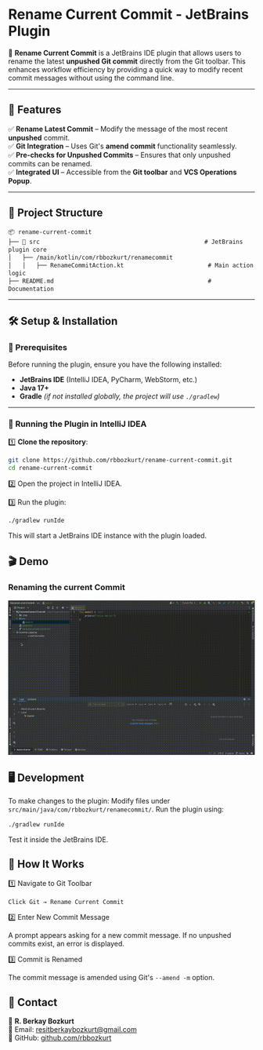 # Rename Current Commit - JetBrains Plugin

🚀 **Rename Current Commit** is a JetBrains IDE plugin that allows users to rename the latest **unpushed Git commit** directly from the Git toolbar. This enhances workflow efficiency by providing a quick way to modify recent commit messages without using the command line.

---

## **📌 Features**

✅ **Rename Latest Commit** – Modify the message of the most recent **unpushed** commit.  
✅ **Git Integration** – Uses Git's **amend commit** functionality seamlessly.  
✅ **Pre-checks for Unpushed Commits** – Ensures that only unpushed commits can be renamed.  
✅ **Integrated UI** – Accessible from the **Git toolbar** and **VCS Operations Popup**.

---

## **📂 Project Structure**
```
📦 rename-current-commit
├── 📂 src                                               # JetBrains plugin core 
│   ├── /main/kotlin/com/rbbozkurt/renamecommit 
│   │   ├── RenameCommitAction.kt                        # Main action logic 
├── README.md                                            # Documentation
```

---

## 🛠️ Setup & Installation

### 🔴 Prerequisites

Before running the plugin, ensure you have the following installed:
- **JetBrains IDE** (IntelliJ IDEA, PyCharm, WebStorm, etc.)
- **Java 17+**
- **Gradle** *(if not installed globally, the project will use `./gradlew`)*

---

### **🚀 Running the Plugin in IntelliJ IDEA**

1️⃣ **Clone the repository**:
```bash
git clone https://github.com/rbbozkurt/rename-current-commit.git
cd rename-current-commit
```
2️⃣ Open the project in IntelliJ IDEA.

3️⃣ Run the plugin:
```bash
./gradlew runIde
```

This will start a JetBrains IDE instance with the plugin loaded.
## 🎬 Demo
### Renaming the current Commit
![Rename current commit](assets/rename_current_commit_demo.gif)



## 🖥️ Development

To make changes to the plugin:
Modify files under `src/main/java/com/rbbozkurt/renamecommit/`.
Run the plugin using:
```bash
./gradlew runIde
```
Test it inside the JetBrains IDE.

## 📌 How It Works

1️⃣ Navigate to Git Toolbar

`Click Git → Rename Current Commit`

2️⃣ Enter New Commit Message

A prompt appears asking for a new commit message. 
If no unpushed commits exist, an error is displayed.

3️⃣ Commit is Renamed

The commit message is amended using Git's `--amend -m` option.

## **📧 Contact**

👤 **R. Berkay Bozkurt**  
📧 Email: resitberkaybozkurt@gmail.com  
📂 GitHub: [github.com/rbbozkurt](https://github.com/rbbozkurt)